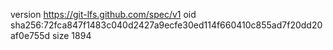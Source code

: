 version https://git-lfs.github.com/spec/v1
oid sha256:72fca847f1483c040d2427a9ecfe30ed114f660410c855ad7f20dd20af0e755d
size 1894
